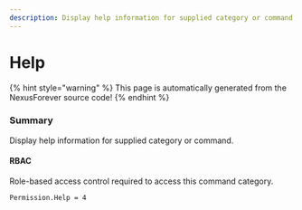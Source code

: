 ```yaml
---
description: Display help information for supplied category or command.
---
```


# Help

{% hint style="warning" %}
This page is automatically generated from the NexusForever source code!
{% endhint %}

### Summary

Display help information for supplied category or command.

#### RBAC

Role-based access control required to access this command category.

```
Permission.Help = 4
```

